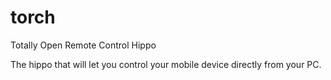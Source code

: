 torch
=======

Totally Open Remote Control Hippo

The hippo that will let you control your mobile device directly from your PC. 

